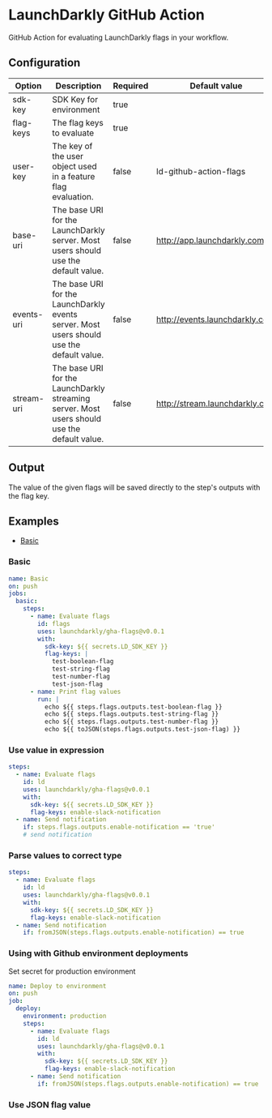 # LaunchDarkly GitHub Action

GitHub Action for evaluating LaunchDarkly flags in your workflow.

## Configuration

| Option     | Description                                                                                  | Required | Default value                  | Example                       |
| ---------- | -------------------------------------------------------------------------------------------- | -------- | ------------------------------ | ----------------------------- |
| sdk-key    | SDK Key for environment                                                                      | true     |                                | sdk-\*\*\*                    |
| flag-keys  | The flag keys to evaluate                                                                    | true     |                                | enable-new-feature            |
| user-key   | The key of the user object used in a feature flag evaluation.                                | false    | ld-github-action-flags         |                               |
| base-uri   | The base URI for the LaunchDarkly server. Most users should use the default value.           | false    | http://app.launchdarkly.com    | http://app.launchdarkly.us    |
| events-uri | The base URI for the LaunchDarkly events server. Most users should use the default value.    | false    | http://events.launchdarkly.com | http://events.launchdarkly.us |
| stream-uri | The base URI for the LaunchDarkly streaming server. Most users should use the default value. | false    | http://stream.launchdarkly.com | http://stream.launchdarkly.us |

## Output

The value of the given flags will be saved directly to the step's outputs with the flag key.

## Examples

- [Basic](#basic)

### Basic

```yaml
name: Basic
on: push
jobs:
  basic:
    steps:
      - name: Evaluate flags
        id: flags
        uses: launchdarkly/gha-flags@v0.0.1
        with:
          sdk-key: ${{ secrets.LD_SDK_KEY }}
          flag-keys: |
            test-boolean-flag
            test-string-flag
            test-number-flag
            test-json-flag
      - name: Print flag values
        run: |
          echo ${{ steps.flags.outputs.test-boolean-flag }}
          echo ${{ steps.flags.outputs.test-string-flag }}
          echo ${{ steps.flags.outputs.test-number-flag }}
          echo ${{ toJSON(steps.flags.outputs.test-json-flag) }}
```

### Use value in expression

```yaml
steps:
  - name: Evaluate flags
    id: ld
    uses: launchdarkly/gha-flags@v0.0.1
    with:
      sdk-key: ${{ secrets.LD_SDK_KEY }}
      flag-keys: enable-slack-notification
  - name: Send notification
    if: steps.flags.outputs.enable-notification == 'true'
    # send notification
```

### Parse values to correct type

<!-- TODO link to info about fromJSON -->

```yaml
steps:
  - name: Evaluate flags
    id: ld
    uses: launchdarkly/gha-flags@v0.0.1
    with:
      sdk-key: ${{ secrets.LD_SDK_KEY }}
      flag-keys: enable-slack-notification
  - name: Send notification
    if: fromJSON(steps.flags.outputs.enable-notification) == true
```

### Using with Github environment deployments

<!-- TODO link to info about environments -->

Set secret for production environment

```yaml
name: Deploy to environment
on: push
job:
  deploy:
    environment: production
    steps:
      - name: Evaluate flags
        id: ld
        uses: launchdarkly/gha-flags@v0.0.1
        with:
          sdk-key: ${{ secrets.LD_SDK_KEY }}
          flag-keys: enable-slack-notification
      - name: Send notification
        if: fromJSON(steps.flags.outputs.enable-notification) == true
```

### Use JSON flag value

<!-- TODO >
